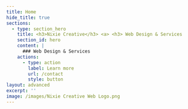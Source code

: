 ```yaml
---
title: Home
hide_title: true
sections:
  - type: section_hero
    title: <h3>Nixie Creative</h3> <a> <h3> Web Design & Services
    section_id: hero
    content: |
      ### Web Design & Services 
    actions:
      - type: action
        label: Learn more
        url: /contact
        style: button
layout: advanced
excerpt: ''
image: /images/Nixie Creative Web Logo.png
---
```

